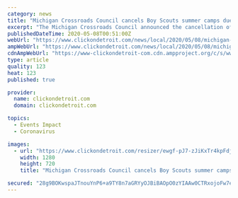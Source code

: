 ```yaml
---
category: news
title: "Michigan Crossroads Council cancels Boy Scouts summer camps due to COVID-19"
excerpt: "The Michigan Crossroads Council announced the cancellation of summer camps, including Boy and Cub Scouts camps, due to coronavirus (COVID-19) on Thursday."
publishedDateTime: 2020-05-08T00:51:00Z
webUrl: "https://www.clickondetroit.com/news/local/2020/05/08/michigan-crossroads-council-cancels-boy-scouts-summer-camps-due-to-covid-19/"
ampWebUrl: "https://www.clickondetroit.com/news/local/2020/05/08/michigan-crossroads-council-cancels-boy-scouts-summer-camps-due-to-covid-19/?outputType=amp"
cdnAmpWebUrl: "https://www-clickondetroit-com.cdn.ampproject.org/c/s/www.clickondetroit.com/news/local/2020/05/08/michigan-crossroads-council-cancels-boy-scouts-summer-camps-due-to-covid-19/?outputType=amp"
type: article
quality: 123
heat: 123
published: true

provider:
  name: clickondetroit.com
  domain: clickondetroit.com

topics:
  - Events Impact
  - Coronavirus

images:
  - url: "https://www.clickondetroit.com/resizer/ewgf-pJ7-zJiKxTr4kpFdjMziuM=/1280x720/smart/arc-anglerfish-arc2-prod-gmg.s3.amazonaws.com/public/YZGJK5JYDFCSVOYG2DH4IZFIDI.jpg"
    width: 1280
    height: 720
    title: "Michigan Crossroads Council cancels Boy Scouts summer camps due to COVID-19"

secured: "28g9BOKwspaJTnouYnP6+a9TY8n7aGRYyOJBiBAOpO0zYIAAw0CTRxojoFw7e5cwxiNdkni8lOiJZ87JjM0EXMa/NrhhT8GtmE+l/O13L+yzAt/HgNwKLsQgC1VLIcdSJtqzRZYF/XwQZ+MOHC4ge/D4Ryrq/GqAx5W/LDi/QSYJJ7+5DclHDr4Py8WRrpeXCoqa/ZGPJ+eFwMPz3W6H6HRPXApnQymGGAz6BdFvOKoLNtJYZVhxm+4Gc8JeYzzHr+Yib4AgFKRu3muAgKdQikFJUHgGL61EBLCCZldGv5ogfQizrnyVDg5kBDVs2aWCM/Zzag7bmuqUpR2Yp7FzLzH1mSDHI1zfyhefKxr6iWfpQbnS9eeNinKv5vG/iqFv0IIdtk1qcvoN/hcKhA7zox5HzHNBuhl6ZfRtCNBcLdk1yDazQVGGT0n37aC8mYR4HpFXIKweU9pS1c3xzepw7IZTaXdjRuTLHZNdaXNGPUE=;/TRFPW0g9nIQpgSKQRAs+A=="
---
```


